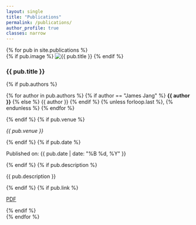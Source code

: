 ```yaml
---
layout: single
title: "Publications"
permalink: /publications/
author_profile: true
classes: narrow
---
```


<div class="publication-list">
  {% for pub in site.publications %}
    <div class="publication-item">
      <div class="publication-image">
        {% if pub.image %}
          <img src="{{ pub.image | relative_url }}" alt="{{ pub.title }}">
        {% endif %}
      </div>
      <div class="publication-info">
        <h3 class="publication-title">{{ pub.title }}</h3>
        {% if pub.authors %}
          <p class="publication-authors">
            {% for author in pub.authors %}
              {% if author == "James Jang" %}
                <strong>{{ author }}</strong>
              {% else %}
                {{ author }}
              {% endif %}
              {% unless forloop.last %}, {% endunless %}
            {% endfor %}
          </p>
        {% endif %}
        {% if pub.venue %}
          <p class="publication-venue"><em>{{ pub.venue }}</em></p>
        {% endif %}
        {% if pub.date %}
          <p class="publication-date">Published on: {{ pub.date | date: "%B %d, %Y" }}</p>
        {% endif %}
        {% if pub.description %}
          <p class="publication-description">{{ pub.description }}</p>
        {% endif %}
        {% if pub.link %}
          <p class="publication-link"><a href="{{ pub.link }}" target="_blank">PDF</a></p>
        {% endif %}
      </div>
    </div>
  {% endfor %}
</div>

